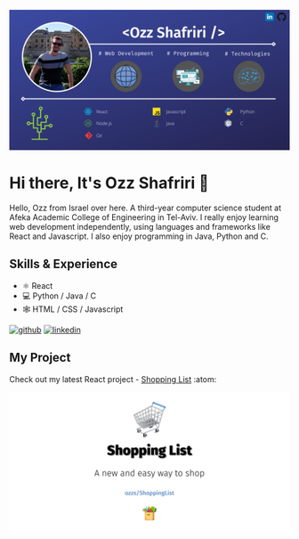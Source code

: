 ![Banner](https://github.com/ozzs/ozzs/blob/main/MyBanner.png)

# Hi there, It's Ozz Shafriri 👋

Hello, Ozz from Israel over here.
A third-year computer science student at Afeka Academic College of Engineering in Tel-Aviv.
I really enjoy learning web development independently, using languages and frameworks like React and Javascript.
I also enjoy programming in Java, Python and C.

## Skills & Experience
* ⚛️ React
* 💻 Python / Java / C
* 🕸️ HTML / CSS / Javascript

[<img src='https://cdn.jsdelivr.net/npm/simple-icons@3.0.1/icons/github.svg' alt='github' height='40'>](https://github.com/ozzs)  [<img src='https://cdn.jsdelivr.net/npm/simple-icons@3.0.1/icons/linkedin.svg' alt='linkedin' height='40'>](https://linkedin.com/in/ozz-shafriri-032ba2226/)  

## My Project
Check out my latest React project - [Shopping List](https://github.com/ozzs/ShoppingList) :atom:

![shopping-list-banner](https://github.com/ozzs/ShoppingList/blob/main/ShoppingListBanner.png)
